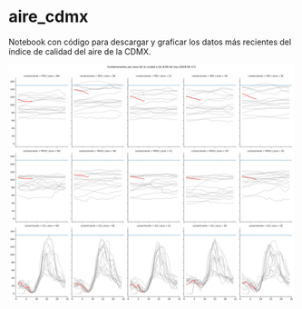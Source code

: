 # aire_cdmx
Notebook con código para descargar y graficar los datos más recientes del índice de calidad del aire de la CDMX. 


![](https://github.com/jjsantos01/aire_cdmx/blob/master/graficas/Contaminantes%202019-05-17%20a%20las%208.png)
